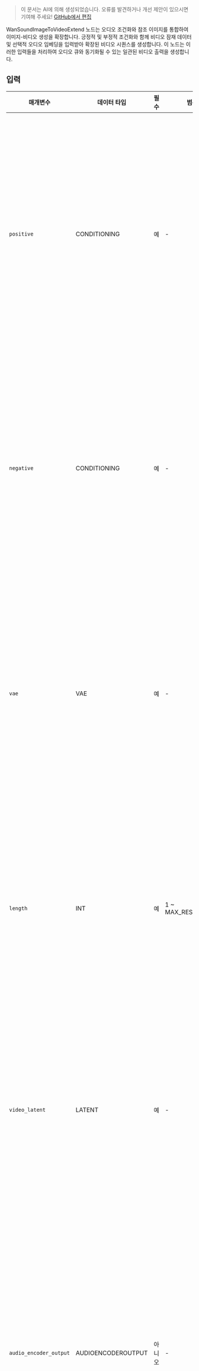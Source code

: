 > 이 문서는 AI에 의해 생성되었습니다. 오류를 발견하거나 개선 제안이 있으시면 기여해 주세요! [GitHub에서 편집](https://github.com/Comfy-Org/embedded-docs/blob/main/comfyui_embedded_docs/docs/WanSoundImageToVideoExtend/ko.md)

WanSoundImageToVideoExtend 노드는 오디오 조건화와 참조 이미지를 통합하여 이미지-비디오 생성을 확장합니다. 긍정적 및 부정적 조건화와 함께 비디오 잠재 데이터 및 선택적 오디오 임베딩을 입력받아 확장된 비디오 시퀀스를 생성합니다. 이 노드는 이러한 입력들을 처리하여 오디오 큐와 동기화될 수 있는 일관된 비디오 출력을 생성합니다.

## 입력

| 매개변수 | 데이터 타입 | 필수 | 범위 | 설명 |
|-----------|-----------|----------|-------|-------------|
| `positive` | CONDITIONING | 예 | - | 비디오에 포함되어야 할 내용을 안내하는 긍정적 조건화 프롬프트 |
| `negative` | CONDITIONING | 예 | - | 비디오가 피해야 할 내용을 지정하는 부정적 조건화 프롬프트 |
| `vae` | VAE | 예 | - | 비디오 프레임 인코딩 및 디코딩에 사용되는 변분 자동인코더 |
| `length` | INT | 예 | 1 ~ MAX_RESOLUTION | 비디오 시퀀스에 대해 생성할 프레임 수 (기본값: 77, 단계: 4) |
| `video_latent` | LATENT | 예 | - | 확장을 위한 시작점 역할을 하는 초기 비디오 잠재 표현 |
| `audio_encoder_output` | AUDIOENCODEROUTPUT | 아니오 | - | 사운드 특성을 기반으로 비디오 생성에 영향을 줄 수 있는 선택적 오디오 임베딩 |
| `ref_image` | IMAGE | 아니오 | - | 비디오 생성에 시각적 지침을 제공하는 선택적 참조 이미지 |
| `control_video` | IMAGE | 아니오 | - | 생성된 비디오의 모션과 스타일을 안내할 수 있는 선택적 제어 비디오 |

## 출력

| 출력 이름 | 데이터 타입 | 설명 |
|-------------|-----------|-------------|
| `positive` | CONDITIONING | 비디오 컨텍스트가 적용된 처리된 긍정적 조건화 |
| `negative` | CONDITIONING | 비디오 컨텍스트가 적용된 처리된 부정적 조건화 |
| `latent` | LATENT | 확장된 비디오 시퀀스를 포함하는 생성된 비디오 잠재 표현 |
